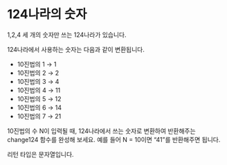 # 124나라의 숫자
1,2,4 세 개의 숫자만 쓰는 124나라가 있습니다.

124나라에서 사용하는 숫자는 다음과 같이 변환됩니다.

* 10진법의 1 → 1
* 10진법의 2 → 2
* 10진법의 3 → 4
* 10진법의 4 → 11
* 10진법의 5 → 12
* 10진법의 6 → 14
* 10진법의 7 → 21

10진법의 수 N이 입력될 때, 124나라에서 쓰는 숫자로 변환하여 반환해주는 change124 함수를 완성해 보세요. 예를 들어 N = 10이면 “41”를 반환해주면 됩니다.

리턴 타입은 문자열입니다.